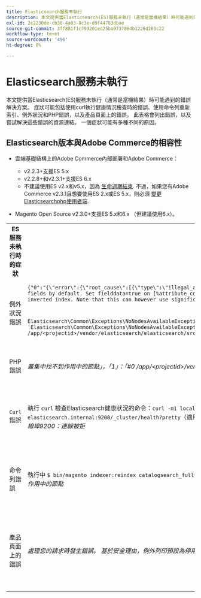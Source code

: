 ```yaml
---
title: Elasticsearch服務未執行
description: 本文提供當Elasticsearch(ES)服務未執行（通常是當機結果）時可能遇到的錯誤解決方案。 症狀可能包括使用curl執行健康情況檢查時的錯誤、使用命令列重新索引、例外狀況和PHP錯誤，以及產品頁面上的錯誤。 此表格會列出錯誤，以及嘗試解決這些錯誤的資源連結。 一個症狀可能有多種不同的原因。
exl-id: 2c2230de-cb30-4a03-8c3e-d9f44783dbae
source-git-commit: 3ff881f1c799201ed25ba9737864b1226d283c22
workflow-type: tm+mt
source-wordcount: '496'
ht-degree: 0%

---
```


# Elasticsearch服務未執行

本文提供當Elasticsearch(ES)服務未執行（通常是當機結果）時可能遇到的錯誤解決方案。 症狀可能包括使用curl執行健康情況檢查時的錯誤、使用命令列重新索引、例外狀況和PHP錯誤，以及產品頁面上的錯誤。 此表格會列出錯誤，以及嘗試解決這些錯誤的資源連結。 一個症狀可能有多種不同的原因。

## Elasticsearch版本與Adobe Commerce的相容性

* 雲端基礎結構上的Adobe Commerce內部部署和Adobe Commerce：

   * v2.2.3+支援ES 5.x
   * v2.2.8+和v2.3.1+支援ES 6.x
   * 不建議使用ES v2.x和v5.x，因為 [生命週期結束](https://www.elastic.co/support/eol). 不過，如果您有Adobe Commerce v2.3.1且想要使用ES 2.x或ES 5.x，則必須 [變更Elasticsearchphp使用者端](https://devdocs.magento.com/guides/v2.3/config-guide/elasticsearch/es-downgrade.html).

* Magento Open Source v2.3.0+支援ES 5.x和6.x （但建議使用6.x）。

<table>
<tr>
<th>ES服務未執行時的症狀</th>
<th>詳細資料</th>
<th>資源</th>
</tr>
<tr>
<td rowspan="3">例外狀況錯誤</td>
</tr>
<tr>
<td>
<code>{"0":"{\"error\":{\"root_cause\":[{\"type\":\"illegal_argument_exception\",\"reason\":\"Fielddata is disabled on text fields by default. Set fielddata=true on [%attribute_code%]] in order to load fielddata in memory by uninverting the inverted index. Note that this can however use significant memory.\"}]</code>
</td>
<td>
<a href="https://experienceleague.adobe.com/docs/commerce-knowledge-base/kb/troubleshooting/elasticsearch/elasticsearch-5-is-configured-but-search-page-does-not-load-with-fielddata-is-disabled...-error.html">已設定Elasticsearch5，但搜尋頁面未載入「Fielddata已停用……」錯誤</a> 在我們的支援知識庫中。
</td>
</tr>
<tr>
<td>
<code>Elasticsearch\Common\Exceptions\NoNodesAvailableException: Noticed exception 'Elasticsearch\Common\Exceptions\NoNodesAvailableException' with message 'No alive nodes found in your cluster' in /app/&lt;projectid&gt;/vendor/elasticsearch/elasticsearch/src/Elasticsearch/ConnectionPool/StaticNoPingConnectionPool.php:51</code>
</td>
<td>
未刪除Elasticsuite索引。  另請參閱 <a href="https://experienceleague.adobe.com/docs/commerce-knowledge-base/kb/troubleshooting/elasticsearch/elasticsuite-tracking-indices-causes-problems-with-elasticsearch.html">ElasticSuite追蹤索引導致Elasticsearch發生問題</a> 在我們的支援知識庫中。
 </td>
</tr>
<tr>
<td>PHP錯誤</td>
<td>
<i>叢集中找不到作用中的節點」，「1」：「#0 /app/&lt;projectid&gt;/vendor/elasticsearch/elasticsearch/src/Elasticsearch/Transport.php</i>
</td>
<td rowspan="4">
<ul>
<li>磁碟空間不足的資源：<ul>
<li><a href="https://www.cyberciti.biz/datacenter/linux-unix-bsd-osx-cannot-write-to-hard-disk/">解決Linux與Unix系統硬碟問題的8個秘訣，例如磁碟已滿或無法寫入磁碟</a></li>
<li><a href="https://serverfault.com/questions/315181/df-says-disk-is-full-but-it-is-not">serverfault： df表示磁碟已滿，但並未滿</a></li>
<li><a href="https://unix.stackexchange.com/questions/125429/tracking-down-where-disk-space-has-gone-on-linux">unix.stackexchange.com：追蹤Linux上磁碟空間的去向？</a></li>
<li>記錄檔的定期封存不足。 另請參閱 <a href="https://docs.magento.com/m2/ee/user_guide/system/action-log-archive.html#configure-the-log-archive">設定日誌封存</a> （位於我們的開發人員檔案中）。</li>
<li>檔案系統目錄未最佳化。 另請參閱 <a href="https://docs.magento.com/m2/ee/user_guide/system/file-optimization.html">檔案最佳化</a> （位於我們的開發人員檔案中）。</li>
<li>如果上述檔案中的解決方案無法解決問題，請考慮聯絡您的Adobe客戶團隊以請求額外的儲存空間。</li>
</ul>
</li>
<li>如果您的磁碟尚未用完儲存空間，但您仍會在左欄收到錯誤訊息， <a href="/help/help-center-guide/help-center/magento-help-center-user-guide.md#submit-ticket">提交支援票證</a>.</li>
</ul>
<ul>
<li>另請參閱 <a href="https://experienceleague.adobe.com/docs/commerce-knowledge-base/kb/troubleshooting/elasticsearch/elasticsuite-tracking-indices-causes-problems-with-elasticsearch.html">ElasticSuite追蹤索引導致Elasticsearch發生問題</a> 在我們的支援知識庫中。
</li>
</ul>
</td>
</tr>
<tr>
<td><code>Curl</code> 錯誤</td>
<td>執行 <code>curl</code> 檢查Elasticsearch健康狀況的命令：<code>curl -m1 localhost:9200/_cluster/health?pretty</code>(或<code>curl -m1 elasticsearch.internal:9200/_cluster/health?pretty</code>（適用於入門帳戶）會產生此錯誤： <i>錯誤： curl： (7)無法連線到localhost連線埠9200：連線被拒</i> </td>
</tr>
<tr>
<td>命令列錯誤</td>
<td>執行中 <code>$ bin/magento indexer:reindex catalogsearch_fulltext</code> 產生此錯誤 <i>目錄搜尋索引子處理序未知錯誤：在您的叢集中找不到作用中的節點</i>
</td>
</tr>
<tr>
<td>產品頁面上的錯誤
</td>
<td><i>處理您的請求時發生錯誤。
      基於安全理由，例外列印預設為停用</code></i>
</tr>
</table>
